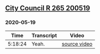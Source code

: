 ## [City Council R 265 200519](https://archive.org/details/city-council-r-265-200519)
### 2020-05-19
| Time| Transcript| Video|
|---------|---------------------------------------------------------------------------------------------------------------------------------------------------------------------------------------------------------------------------------------------------------------------------------|-----------------------------------------------------------------------------------|
| 5:18:24| Yeah.| [source video](https://archive.org/details/city-council-r-265-200519?start=19104)|
